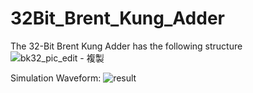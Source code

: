 # 32Bit_Brent_Kung_Adder

The 32-Bit Brent Kung Adder has the following structure
![bk32_pic_edit - 複製](https://user-images.githubusercontent.com/63168245/172534083-0dc92ebf-de8c-4623-99c8-c0a2dadb457e.png)

Simulation Waveform:
![result](https://user-images.githubusercontent.com/63168245/173079362-3c94dbab-3b04-4ef0-b1f9-17d1df9858a0.PNG)

